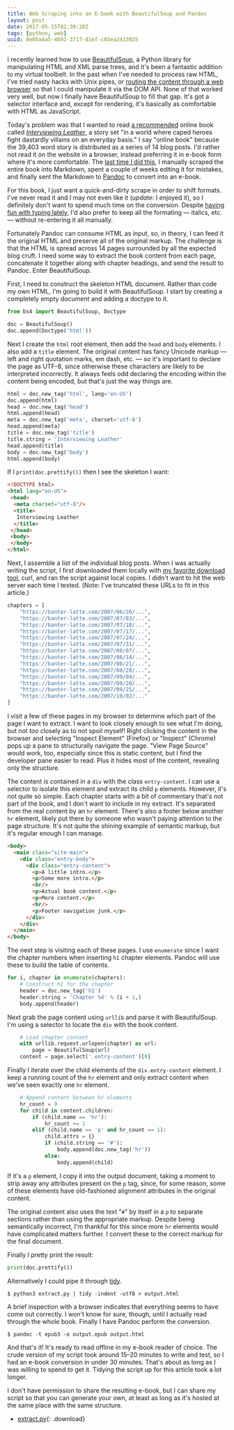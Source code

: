 ```yaml
---
title: Web Scraping into an E-book with BeautifulSoup and Pandoc
layout: post
date: 2017-05-15T02:39:20Z
tags: [python, web]
uuid: 8e05a4a5-4601-3717-d1ef-c03ea2413025
---
```


I recently learned how to use [BeautifulSoup][bs4], a Python library for
manipulating HTML and XML parse trees, and it's been a fantastic
addition to my virtual toolbelt. In the past when I've needed to process
raw HTML, I've tried nasty hacks with Unix pipes, or [routing the
content through a web browser][skewer] so that I could manipulate it via
the DOM API. None of that worked very well, but now I finally have
BeautifulSoup to fill that gap. It's got a selector interface and,
except for rendering, it's basically as comfortable with HTML as
JavaScript.

Today's problem was that I wanted to read [a recommended][df] online
book called [*Interviewing Leather*][il], a story set "in a world where
caped heroes fight dastardly villains on an everyday basis." I say
"online book" because the 39,403 word story is distributed as a series
of 14 blog posts. I'd rather not read it on the website in a browser,
instead preferring it in e-book form where it's more comfortable. The
[last time I did this][ts], I manually scraped the entire book into
Markdown, spent a couple of weeks editing it for mistakes, and finally
sent the Markdown to [Pandoc][pd] to convert into an e-book.

For this book, I just want a quick-and-dirty scrape in order to shift
formats. I've never read it and I may not even like it (*update*: I
enjoyed it), so I definitely don't want to spend much time on the
conversion. Despite [having fun with typing lately][type], I'd also
prefer to keep all the formating — italics, etc. — without re-entering
it all manually.

Fortunately Pandoc can consume HTML as input, so, in theory, I can feed
it the original HTML and preserve all of the original markup. The
challenge is that the HTML is spread across 14 pages surrounded by all
the expected blog cruft. I need some way to extract the book content
from each page, concatenate it together along with chapter headings, and
send the result to Pandoc. Enter BeautifulSoup.

First, I need to construct the skeleton HTML document. Rather than code
my own HTML, I'm going to build it with BeautifulSoup. I start by
creating a completely empty document and adding a doctype to it.

~~~py
from bs4 import BeautifulSoup, Doctype

doc = BeautifulSoup()
doc.append(Doctype('html'))
~~~

Next I create the `html` root element, then add the `head` and `body`
elements. I also add a `title` element. The original content has fancy
Unicode markup — left and right quotation marks, em dash, etc. — so it's
important to declare the page as UTF-8, since otherwise these characters
are likely to be interpreted incorrectly. It always feels odd declaring
the encoding within the content being encoded, but that's just the way
things are.

~~~py
html = doc.new_tag('html', lang='en-US')
doc.append(html)
head = doc.new_tag('head')
html.append(head)
meta = doc.new_tag('meta', charset='utf-8')
head.append(meta)
title = doc.new_tag('title')
title.string = 'Interviewing Leather'
head.append(title)
body = doc.new_tag('body')
html.append(body)
~~~

If I `print(doc.prettify())` then I see the skeleton I want:

~~~html
<!DOCTYPE html>
<html lang="en-US">
 <head>
  <meta charset="utf-8"/>
  <title>
   Interviewing Leather
  </title>
 </head>
 <body>
 </body>
</html>
~~~

Next, I assemble a list of the individual blog posts. When I was
actually writing the script, I first downloaded them locally with [my
favorite download tool][curl], curl, and ran the script against local
copies. I didn't want to hit the web server each time I tested. (Note:
I've truncated these URLs to fit in this article.)

~~~py
chapters = [
    "https://banter-latte.com/2007/06/26/...",
    "https://banter-latte.com/2007/07/03/...",
    "https://banter-latte.com/2007/07/10/...",
    "https://banter-latte.com/2007/07/17/...",
    "https://banter-latte.com/2007/07/24/...",
    "https://banter-latte.com/2007/07/31/...",
    "https://banter-latte.com/2007/08/07/...",
    "https://banter-latte.com/2007/08/14/...",
    "https://banter-latte.com/2007/08/21/...",
    "https://banter-latte.com/2007/08/28/...",
    "https://banter-latte.com/2007/09/04/...",
    "https://banter-latte.com/2007/09/20/...",
    "https://banter-latte.com/2007/09/25/...",
    "https://banter-latte.com/2007/10/02/..."
]
~~~

I visit a few of these pages in my browser to determine which part of
the page I want to extract. I want to look closely enough to see what
I'm doing, but not *too* closely as to not spoil myself! Right clicking
the content in the browser and selecting "Inspect Element" (Firefox) or
"Inspect" (Chrome) pops up a pane to structurally navigate the page.
"View Page Source" would work, too, especially since this is static
content, but I find the developer pane easier to read. Plus it hides
most of the content, revealing only the structure.

The content is contained in a `div` with the class `entry-content`. I
can use a selector to isolate this element and extract its child `p`
elements. However, it's not quite so simple. Each chapter starts with a
bit of commentary that's not part of the book, and I don't want to
include in my extract. It's separated from the real content by an `hr`
element. There's also a footer below another `hr` element, likely put
there by someone who wasn't paying attention to the page structure. It's
not quite the shining example of semantic markup, but it's regular
enough I can manage.

~~~html
<body>
  <main class="site-main">
    <div class="entry-body">
      <div class="entry-content">
        <p>A little intro.</p>
        <p>Some more intro.</p>
        <hr/>
        <p>Actual book content.</p>
        <p>More content.</p>
        <hr/>
        <p>Footer navigation junk.</p>
      </div>
    </div>
  </main>
</body>
~~~

The next step is visiting each of these pages. I use `enumerate` since I
want the chapter numbers when inserting `h1` chapter elements. Pandoc
will use these to build the table of contents.

~~~py
for i, chapter in enumerate(chapters):
    # Construct h1 for the chapter
    header = doc.new_tag('h1')
    header.string = 'Chapter %d' % (i + 1,)
    body.append(header)
~~~

Next grab the page content using `urllib` and parse it with
BeautifulSoup. I'm using a selector to locate the `div` with the
book content.

~~~py
    # Load chapter content
    with urllib.request.urlopen(chapter) as url:
        page = BeautifulSoup(url)
    content = page.select('.entry-content')[0]
~~~

Finally I iterate over the child elements of the `div.entry-content`
element. I keep a running count of the `hr` element and only extract
content when we've seen exactly one `hr` element.

~~~py
    # Append content between hr elements
    hr_count = 0
    for child in content.children:
        if (child.name == 'hr'):
            hr_count += 1
        elif (child.name == 'p' and hr_count == 1):
            child.attrs = {}
            if (child.string == '#'):
                body.append(doc.new_tag('hr'))
            else:
                body.append(child)
~~~

If it's a `p` element, I copy it into the output document, taking a
moment to strip away any attributes present on the `p` tag, since, for
some reason, some of these elements have old-fashioned alignment
attributes in the original content.

The original content also uses the text "`#`" by itself in a `p` to
separate sections rather than using the appropriate markup. Despite
being semantically incorrect, I'm thankful for this since more `hr`
elements would have complicated matters further. I convert these to the
correct markup for the final document.

Finally I pretty print the result:

~~~py
print(doc.prettify())
~~~

Alternatively I could pipe it through [tidy][tidy].

    $ python3 extract.py | tidy -indent -utf8 > output.html

A brief inspection with a browser indicates that everything seems to
have come out correctly. I won't know for sure, though, until I actually
read through the whole book. Finally I have Pandoc perform the
conversion.

    $ pandoc -t epub3 -o output.epub output.html

And that's it! It's ready to read offline in my e-book reader of
choice. The crude version of my script took around 15–20 minutes to
write and test, so I had an e-book conversion in under 30 minutes.
That's about as long as I was willing to spend to get it. Tidying the
script up for this article took a lot longer.

I don't have permission to share the resulting e-book, but I can share
my script so that you can generate your own, at least as long as it's
hosted at the same place with the same structure.

* [extract.py](/download/leather/extract.py){: .download}


[bs4]: https://www.crummy.com/software/BeautifulSoup/
[skewer]: /blog/2013/01/24/
[ts]: /blog/2015/09/03/
[df]: http://daviddfriedman.blogspot.com/2017/05/something-different-or-maybe-not.html
[il]: https://banter-latte.com/portfolio/interviewing-leather/
[pd]: http://pandoc.org/
[curl]: /blog/2016/06/16/
[tidy]: http://tidy.sourceforge.net/
[type]: /blog/2017/04/01/
